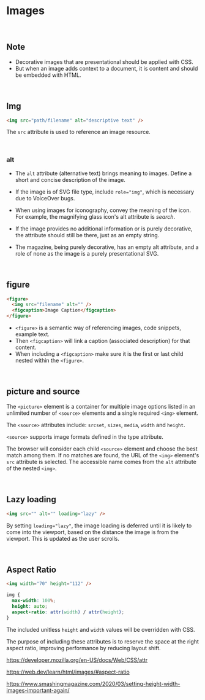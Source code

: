 # Images

<br>

## Note

- Decorative images that are presentational should be applied with CSS.
- But when an image adds context to a document, it is content and should be embedded with HTML.

<br>

## Img

```html
<img src="path/filename" alt="descriptive text" />
```

The `src` attribute is used to reference an image resource.

<br>

### alt

- The `alt` attribute (alternative text) brings meaning to images. Define a short and concise description of the image.

- If the image is of SVG file type, include `role="img"`, which is necessary due to VoiceOver bugs.

- When using images for iconography, convey the meaning of the icon. For example, the magnifying glass icon's alt attribute is _search_.

- If the image provides no additional information or is purely decorative, the attribute should still be there, just as an empty string.

- The magazine, being purely decorative, has an empty alt attribute, and a role of none as the image is a purely presentational SVG.

<br>

## figure

```html
<figure>
  <img src="filename" alt="" />
  <figcaption>Image Caption</figcaption>
</figure>
```

- `<figure>` is a semantic way of referencing images, code snippets, example text.
- Then `<figcaption>` will link a caption (associated description) for that content.
- When including a `<figcaption>` make sure it is the first or last child nested within the `<figure>`.

<br>

## picture and source

The `<picture>` element is a container for multiple image options listed in an unlimited number of `<source>` elements and a single required `<img>` element.

The `<source>` attributes include: `srcset`, `sizes`, `media`, `width` and `height`.

`<source>` supports image formats defined in the type attribute.

The browser will consider each child `<source>` element and choose the best match among them. If no matches are found, the URL of the `<img>` element's `src` attribute is selected. The accessible name comes from the `alt` attribute of the nested `<img>`.

<br>

## Lazy loading

```html
<img src="" alt="" loading="lazy" />
```

By setting `loading="lazy"`, the image loading is deferred until it is likely to come into the viewport, based on the distance the image is from the viewport. This is updated as the user scrolls.

<br>

## Aspect Ratio

```html
<img width="70" height="112" />
```

```css
img {
  max-width: 100%;
  height: auto;
  aspect-ratio: attr(width) / attr(height);
}
```

The included unitless `height` and `width` values will be overridden with CSS.

The purpose of including these attributes is to reserve the space at the right aspect ratio, improving performance by reducing layout shift.

https://developer.mozilla.org/en-US/docs/Web/CSS/attr

https://web.dev/learn/html/images/#aspect-ratio

https://www.smashingmagazine.com/2020/03/setting-height-width-images-important-again/

<br>
